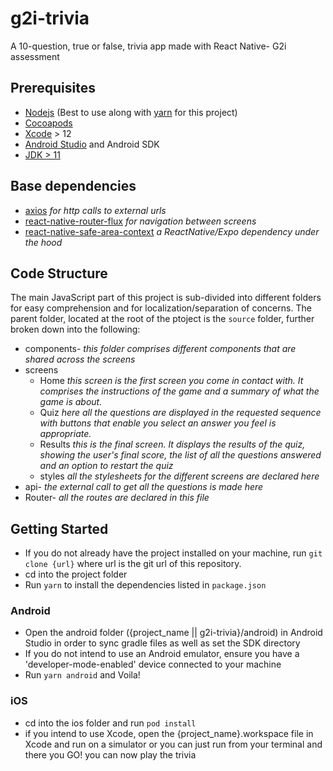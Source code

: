 # g2i-trivia
A 10-question, true or false, trivia app made with React Native- G2i assessment

## Prerequisites
- [Nodejs](https://nodejs.org/en/) (Best to use along with [yarn](https://yarnpkg.com) for this project)
- [Cocoapods](https://cocoapods.org)
- [Xcode](https://developer.apple.com/xcode/) > 12
- [Android Studio](https://developer.android.com/studio) and Android SDK
- [JDK > 11](https://www.oracle.com/java/technologies/downloads/)

## Base dependencies
- [axios](https://github.com/axios/axios) _for http calls to external urls_
- [react-native-router-flux](https://github.com/aksonov/react-native-router-flux) _for navigation between screens_
- [react-native-safe-area-context](https://github.com/th3rdwave/react-native-safe-area-context) _a ReactNative/Expo dependency under the hood_

## Code Structure
The main JavaScript part of this project is sub-divided into different folders for easy comprehension and for localization/separation of concerns.
The parent folder, located at the root of the ptoject is the `source` folder, further broken down into the following:
* components- _this folder comprises different components that are shared across the screens_
* screens
    - Home _this screen is the first screen you come in contact with. It comprises the instructions of the game and a summary of what the game is about._
    - Quiz _here all the questions are displayed in the requested sequence with buttons that enable you select an answer you feel is appropriate._
    - Results _this is the final screen. It displays the results of the quiz, showing the user's final score, the list of all the questions answered and an option to restart the quiz_
    - styles _all the stylesheets for the different screens are declared here_
* api- _the external call to get all the questions is made here_
* Router- _all the routes are declared in this file_

## Getting Started
- If you do not already have the project installed on your machine, run `git clone {url}` where url is the git url of this repository.
- cd into the project folder
- Run `yarn` to install the dependencies listed in `package.json`

### Android
- Open the android folder ({project_name || g2i-trivia}/android) in Android Studio in order to sync gradle files as well as set the SDK directory
- If you do not intend to use an Android emulator, ensure you have a 'developer-mode-enabled' device connected to your machine
- Run `yarn android` and Voila!

### iOS
- cd into the ios folder and run `pod install`
- if you intend to use Xcode, open the {project_name}.workspace file in Xcode and run on a simulator or you can just run from your terminal and there you GO! you can now play the trivia
